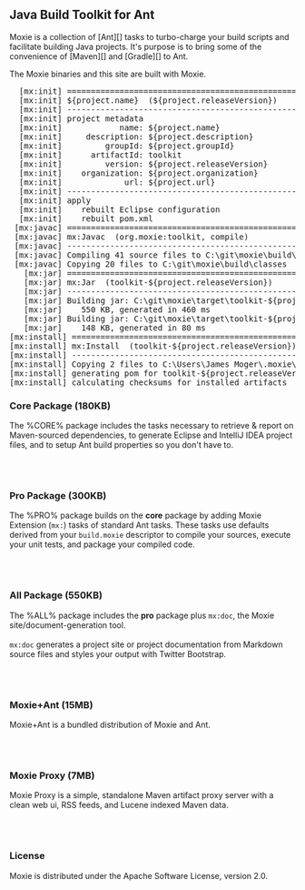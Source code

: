 ## Java Build Toolkit for Ant

Moxie is a collection of [Ant][] tasks to turbo-charge your build scripts and facilitate building Java projects.  It's purpose is to bring some of the convenience of [Maven][] and [Gradle][] to Ant.

The Moxie binaries and this site are built with Moxie.

<div class="row">
<div class="span7">
<pre>
  [mx:init] =========================================================
  [mx:init] ${project.name}  (${project.releaseVersion})
  [mx:init] ---------------------------------------------------------
  [mx:init] project metadata
  [mx:init]            name: ${project.name}
  [mx:init]     description: ${project.description}
  [mx:init]         groupId: ${project.groupId}
  [mx:init]      artifactId: toolkit
  [mx:init]         version: ${project.releaseVersion}
  [mx:init]    organization: ${project.organization}
  [mx:init]             url: ${project.url}
  [mx:init] ---------------------------------------------------------
  [mx:init] apply
  [mx:init]    rebuilt Eclipse configuration
  [mx:init]    rebuilt pom.xml
 [mx:javac] =========================================================
 [mx:javac] mx:Javac  (org.moxie:toolkit, compile)
 [mx:javac] ---------------------------------------------------------
 [mx:javac] Compiling 41 source files to C:\git\moxie\build\classes
 [mx:javac] Copying 20 files to C:\git\moxie\build\classes
   [mx:jar] =========================================================
   [mx:jar] mx:Jar  (toolkit-${project.releaseVersion})
   [mx:jar] ---------------------------------------------------------
   [mx:jar] Building jar: C:\git\moxie\target\toolkit-${project.releaseVersion}.jar
   [mx:jar]    550 KB, generated in 460 ms
   [mx:jar] Building jar: C:\git\moxie\target\toolkit-${project.releaseVersion}-sources.jar
   [mx:jar]    148 KB, generated in 80 ms
[mx:install] =========================================================
[mx:install] mx:Install  (toolkit-${project.releaseVersion})
[mx:install] ---------------------------------------------------------
[mx:install] Copying 2 files to C:\Users\James Moger\.moxie\local\${project.groupId}\toolkit\${project.releaseVersion}
[mx:install] generating pom for toolkit-${project.releaseVersion}
[mx:install] calculating checksums for installed artifacts
</pre>
</div>

<div class="span5">
<h3>Core Package (180KB)</h3>

The %CORE% package includes the tasks necessary to retrieve & report on Maven-sourced dependencies, to generate Eclipse and IntelliJ IDEA project files, and to setup Ant build properties so you don't have to.

<br/><br/>
<h3>Pro Package (300KB)</h3>

The %PRO% package builds on the <b>core</b> package by adding Moxie Extension (<code>mx:</code>) tasks of standard Ant tasks.  These tasks use defaults derived from your <code>build.moxie</code> descriptor to compile your sources, execute your unit tests, and package your compiled code.

<br/><br/>
<h3>All Package (550KB)</h3>

The %ALL% package includes the <b>pro</b> package plus <code>mx:doc</code>, the Moxie site/document-generation tool.
<br/><br/>
<code>mx:doc</code> generates a project site or project documentation from Markdown source files and styles your output with Twitter Bootstrap.

<br/><br/>
<h3>Moxie+Ant (15MB)</h3>

Moxie+Ant is a bundled distribution of Moxie and Ant.

<br/><br/>
<h3>Moxie Proxy (7MB)</h3>

Moxie Proxy is a simple, standalone Maven artifact proxy server with a clean web ui, RSS feeds, and Lucene indexed Maven data.

<br/><br/>
<h3>License</h3>

Moxie is distributed under the Apache Software License, version 2.0.

</div>
</div>
